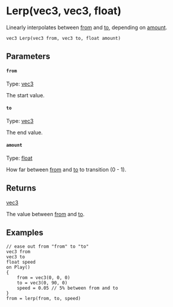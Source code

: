 

# Lerp(vec3, vec3, float)

Linearly interpolates between [from](#from) and [to](#to), depending on [amount](#amount).

```
vec3 Lerp(vec3 from, vec3 to, float amount)
```

## Parameters

#### `from`
Type: [vec3](/MdDocs/Types/Vec3.md)

The start value.

#### `to`
Type: [vec3](/MdDocs/Types/Vec3.md)

The end value.

#### `amount`
Type: [float](/MdDocs/Types/Float.md)

How far between [from](#from) and [to](#to) to transition (0 - 1).

## Returns

[vec3](/MdDocs/Types/Vec3.md)

The value between [from](#from) and [to](#to).

## Examples

``` fcs
// ease out from "from" to "to"
vec3 from
vec3 to
float speed
on Play()
{
    from = vec3(0, 0, 0)
    to = vec3(0, 90, 0)
    speed = 0.05 // 5% between from and to
}
from = lerp(from, to, speed)
```


